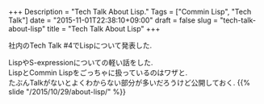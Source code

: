 +++
Description = "Tech Talk About Lisp."
Tags = ["Commin Lisp", "Tech Talk"]
date = "2015-11-01T22:38:10+09:00"
draft = false
slug = "tech-talk-about-lisp"
title = "Tech Talk About Lisp"
+++

社内のTech Talk #4でLispについて発表した.

<!--more-->

LispやS-expressionについての軽い話をした.  
LispとCommin Lispをごっちゃに扱っているのはワザと.  
たぶんTalkがないとよくわからない部分が多いだろうけど公開しておく.
{{% slide "/2015/10/29/about-lisp/" %}}
